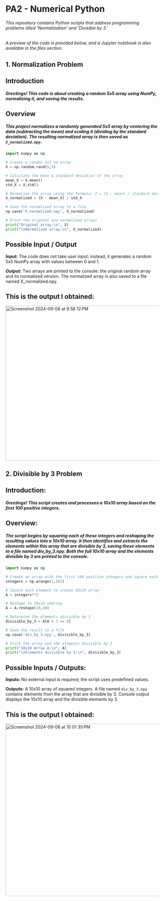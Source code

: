 # PA2 - Numerical Python
###### This repository contains Python scripts that address programming problems titled 'Normalization' and 'Divisible by 3.' 

###### A preview of the code is provided below, and a Jupyter notebook is also available in the files section.

## 1. Normalization Problem

## Introduction
##### Greetings! This code is about creating a random 5x5 array using NumPy, normalizing it, and saving the results. 

## Overview 
##### This project normalizes a randomly generated 5x5 array by centering the data (subtracting the mean) and scaling it (dividing by the standard deviation). The resulting normalized array is then saved as `X_normalized.npy`.

``` python
import numpy as np

# Create a randon 5x5 nd array
X = np.random.rand(5,5)

# Calculate the mean & standard deviation of the array
mean_X = X.mean()
std_X = X.std()

# Normalize the array using the formula: Z = (X - mean) / standard deviation 
X_normalized = (X - mean_X) / std_X

# Save the normalized array to a file
np.save('X_normalized.npy', X_normalized)

# Print the original and normalized arrays 
print("Original array:\n", X)
print("\nNormalized array:\n", X_normalized)
```

## Possible Input / Output
_**Input:**_
The code does not take user input; instead, it generates a random 5x5 NumPy array with values between 0 and 1.

_**Output:**_
Two arrays are printed to the console: the original random array and its normalized version. The normalized array is also saved to a file named X_normalized.npy.

## This is the output I obtained:
<img width="510" alt="Screenshot 2024-09-06 at 9 56 12 PM" src="https://github.com/user-attachments/assets/2cf4c805-ac54-413c-b99c-3d995267b77b">



## 2. Divisible by 3 Problem 
## Introduction: 
##### Greetings! This script creates and processes a 10x10 array based on the first 100 positive integers.

## Overview: 
##### The script begins by squaring each of these integers and reshaping the resulting values into a 10x10 array. It then identifies and extracts the elements within this array that are divisible by 3, saving these elements to a file named div_by_3.npy. Both the full 10x10 array and the elements divisible by 3 are printed to the console.

``` python
import numpy as np

# Create an array with the first 100 positive integers and square each element to create 10x10 array
integers = np.arange(1,101)

# Square each element to create 10x10 array
A = integers**2

# Reshape to 10x10 ndarray
A = A.reshape(10,10)

# Determine the elements divisible by 3
divisible_by_3 = A[A % 3 == 0]

# Save the result to a file
np.save('div_by_3.npy', divisible_by_3)

# Print the array and the elements divisible by 3
print("10x10 Array A:\n", A)
print("\nElements divisible by 3:\n", divisible_by_3)
```
## Possible Inputs / Outputs:
**Inputs:**
No external input is required; the script uses predefined values.

**Outputs:**
A 10x10 array of squared integers.
A file named `div_by_3.npy` contains elements from the array that are divisible by 3.
Console output displays the 10x10 array and the divisible elements by 3.

## This is the output I obtained:
<img width="566" alt="Screenshot 2024-09-06 at 10 01 35 PM" src="https://github.com/user-attachments/assets/7f9ba3fc-b5c2-458a-9a33-77825f777a0d">







